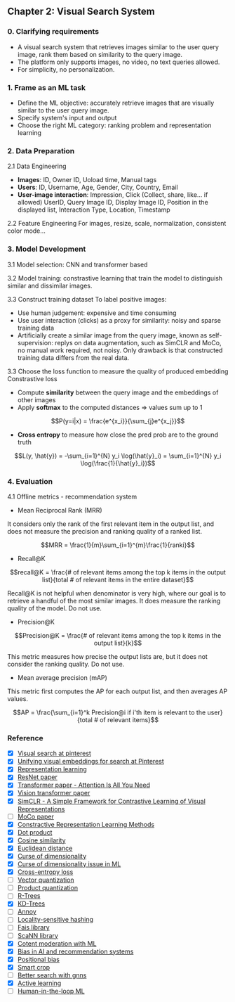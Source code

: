 ## Chapter 2: Visual Search System

### 0. Clarifying requirements
- A visual search system that retrieves images similar to the user query image, rank them based on similarity to the query image. 
- The platform only supports images, no video, no text queries allowed. 
- For simplicity, no personalization.

### 1. Frame as an ML task
- Define the ML objective: accurately retrieve images that are visually similar to the user query image.
- Specify system's input and output
- Choose the right ML category: ranking problem and representation learning

### 2. Data Preparation
2.1 Data Engineering
- **Images**: ID, Owner ID, Uoload time, Manual tags
- **Users**: ID, Username, Age, Gender, City, Country, Email
- **User-image interaction**: Impression, Click (Collect, share, like... if allowed)
    UserID, Query Image ID, Display Image ID, Position in the displayed list, Interaction Type, Location, Timestamp

2.2 Feature Engineering
For images, resize, scale, normalization, consistent color mode...

### 3. Model Development
3.1 Model selection: CNN and transformer based

3.2 Model training: constrastive learning that train the model to distinguish similar and dissimilar images.

3.3 Construct training dataset
To label positive images:
- Use human judgement: expensive and time consuming
- Use user interaction (clicks) as a proxy for similarity: noisy and sparse training data
- Artificially create a similar image from the query image, known as self-supervision: replys on data augmentation, such as SimCLR and MoCo, no manual work required, not noisy. Only drawback is that constructed training data differs from the real data.

3.3 Choose the loss function to measure the quality of produced embedding
Constrastive loss
- Compute **similarity** between the query image and the embeddings of other images
- Apply **softmax** to the computed distances => values sum up to 1 
```math
P(y=i|x) = \frac{e^{x_i}}{\sum_{j}e^{x_j}}
```
- **Cross entropy** to measure how close the pred prob are to the ground truth
```math
L(y, \hat{y}) = -\sum_{i=1}^{N} y_i \log(\hat{y}_i) = \sum_{i=1}^{N} y_i \log(\frac{1}{\hat{y}_i})
```

### 4. Evaluation
4.1 Offline metrics - recommendation system
- Mean Reciprocal Rank (MRR)

It considers only the rank of the first relevant item in the output list, and does not measure the precision and ranking quality of a ranked list.
```math
MRR = \frac{1}{m}\sum_{i=1}^{m}\frac{1}{ranki}
```
- Recall@K

```math
recall@K = \frac{# of relevant items among the top k items in the output list}{total # of relevant items in the entire dataset}
```

Recall@K is not helpful when denominator is very high, where our goal is to retrieve a handful of the most similar images. It does measure the ranking quality of the model. Do not use.
- Precision@K

```math
Precision@K = \frac{# of relevant items among the top k items in the output list}{k}
```

This metric measures how precise the output lists are, but it does not consider the ranking quality. Do not use.
- Mean average precision (mAP)

This metric first computes the AP for each output list, and then averages AP values.
```math
AP = \frac{\sum_{i=1}^k Precision@i if i'th item is relevant to the user}{total # of relevant items}
```



### Reference
- [x] [Visual search at pinterest](https://arxiv.org/pdf/1505.07647.pdf)
- [x] [Unifying visual embeddings for search at Pinterest](https://medium.com/pinterest-engineering/unifying-visual-embeddings-for-visual-search-at-pinterest-74ea7ea103f0)
- [x] [Representation learning](https://en.wikipedia.org/wiki/Feature_learning)
- [x] [ResNet paper](https://arxiv.org/abs/1512.03385)
- [x] [Transformer paper - Attention Is All You Need](https://arxiv.org/abs/1706.03762)
- [x] [Vision transformer paper](https://arxiv.org/abs/2010.11929)
- [x] [SimCLR - A Simple Framework for Contrastive Learning of Visual Representations](https://arxiv.org/abs/2002.05709)
- [ ] [MoCo paper](https://arxiv.org/pdf/1911.05722.pdf) 
- [x] [Constractive Representation Learning Methods](https://lilianweng.github.io/posts/2019-11-10-self-supervised/)
- [x] [Dot product](https://en.wikipedia.org/wiki/Dot_product)
- [x] [Cosine similarity](https://en.wikipedia.org/wiki/Cosine_similarity)
- [x] [Euclidean distance](https://en.wikipedia.org/wiki/Euclidean_distance)
- [x] [Curse of dimensionality](https://en.wikipedia.org/wiki/Curse_of_dimensionality)
- [x] [Curse of dimensionality issue in ML](https://www.mygreatlearning.com/blog/understanding-curse-of-dimensionality/)
- [x] [Cross-entropy loss](https://en.wikipedia.org/wiki/Cross-entropy)
- [ ] [Vector quantization](http://www.ws.binghamton.edu/fowler/fowler%20personal%20page/EE523_files/Ch_10_1%20VQ%20Description%20(PPT).pdf)
- [ ] [Product quantization](https://towardsdatascience.com/product-quantization-for-similarity-search-2f1f67c5fddd)
- [ ] [R-Trees](https://en.wikipedia.org/wiki/R-tree)
- [x] [KD-Trees](https://kanoki.org/2020/08/05/find-nearest-neighbor-using-kd-tree/)
- [ ] [Annoy](https://towardsdatascience.com/comprehensive-guide-to-approximate-nearest-neighbors-algorithms-8b94f057d6b6)
- [ ] [Locality-sensitive hashing](http://web.stanford.edu/class/cs246/slides/03-lsh.pdf)
- [ ] [Fais library](https://github.com/facebookresearch/faiss)
- [ ] [ScaNN library](https://github.com/google-research/google-research/tree/master/scann)
- [x] [Cotent moderation with ML](https://appen.com/blog/content-moderation/)
- [x] [Bias in AI and recommendation systems](https://www.searchenginejournal.com/biases-search-recommender-systems/339319/#close)
- [x] [Positional bias](https://eugeneyan.com/writing/position-bias/)
- [x] [Smart crop](https://blog.twitter.com/engineering/en_us/topics/infrastructure/2018/Smart-Auto-Cropping-of-Images)
- [ ] [Better search with gnns](https://arxiv.org/pdf/2010.01666.pdf)
- [x] [Active learning](https://en.wikipedia.org/wiki/Active_learning_(machine_learning))
- [ ] [Human-in-the-loop ML](https://arxiv.org/pdf/2108.00941.pdf)